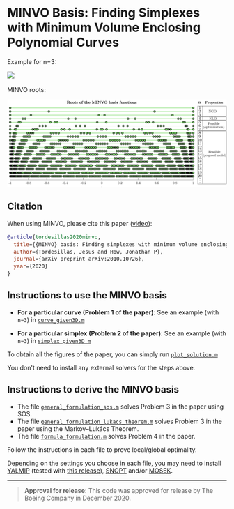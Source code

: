 # MINVO Basis: Finding Simplexes with Minimum Volume Enclosing Polynomial Curves #

Example for n=3:

[![](./imgs/minvo3d.png)](https://www.youtube.com/watch?v=x5ORkDCe4O0) 

MINVO roots:

[![](./imgs/MINVO_roots.png)](https://www.youtube.com/watch?v=x5ORkDCe4O0) 

## Citation

When using MINVO, please cite this paper ([video](https://youtu.be/x5ORkDCe4O0)):

```bibtex
@article{tordesillas2020minvo,
  title={{MINVO} basis: Finding simplexes with minimum volume enclosing polynomial curves},
  author={Tordesillas, Jesus and How, Jonathan P},
  journal={arXiv preprint arXiv:2010.10726},
  year={2020}
}
```

## Instructions to use the MINVO basis

* **For a particular curve (Problem 1 of the paper)**: See an example (with `n=3`) in [`curve_given3D.m`](https://github.com/mit-acl/minvo/blob/master/src/curve_given3D.m)

* **For a particular simplex  (Problem 2 of the paper)**: See an example (with `n=3`) in [`simplex_given3D.m`](https://github.com/mit-acl/minvo/blob/master/src/simplex_given3D.m)

To obtain all the figures of the paper, you can  simply run [`plot_solution.m`](https://github.com/mit-acl/minvo/blob/master/src/plot_solution.m) 

You don't need to install any external solvers for the steps above.

## Instructions to derive the MINVO basis

* The file [`general_formulation_sos.m`](https://github.com/mit-acl/minvo/blob/master/src/general_formulation_sos.m) solves Problem 3 in the paper using SOS.
* The file [`general_formulation_lukacs_theorem.m`](https://github.com/mit-acl/minvo/blob/master/src/general_formulation_lukacs_theorem.m) solves Problem 3 in the paper using the Markov–Lukács Theorem. 
* The file [`formula_formulation.m`](https://github.com/mit-acl/minvo/blob/master/src/formula_formulation.m) solves Problem 4 in the paper. 

Follow the instructions in each file to prove local/global optimality.

Depending on the settings you choose in each file, you may need to install [YALMIP](https://yalmip.github.io/) (tested with [this release](https://github.com/yalmip/YALMIP/releases/tag/R20200116_hotfix)), [SNOPT](https://ccom.ucsd.edu/~optimizers/) and/or [MOSEK](https://www.mosek.com/). 


---------

> **Approval for release**: This code was approved for release by The Boeing Company in December 2020. 
